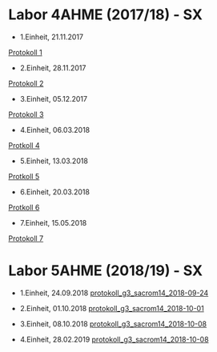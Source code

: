 


# Labor 4AHME (2017/18) - SX

*   1.Einheit, 21.11.2017 

  [Protokoll 1](sacrom14/LaborprotokollUE1.md)
  
  
*   2.Einheit, 28.11.2017  

   [Protokoll 2](https://github.com/HTLMechatronics/m14-la1-sx/blob/sacrom14/sacrom14/LaborprotokollUE2.md)


*   3.Einheit, 05.12.2017

   [Protokoll 3](sacrom14/LaborprotokollUE3.md)
  
  
*   4.Einheit, 06.03.2018

   [Protkoll 4](sacrom14/LaborprotokollUE4.md)
  
*   5.Einheit, 13.03.2018

   [Protkoll 5](sacrom14/LaborprotokollUE5.md)

*   6.Einheit, 20.03.2018

   [Protkoll 6](https://github.com/HTLMechatronics/m14-la1-sx/blob/sacrom14/sacrom14/LaborprotokollUE6.md)
  
*   7.Einheit, 15.05.2018

   [Protokoll 7](https://github.com/HTLMechatronics/m14-la1-sx/blob/sacrom14/sacrom14/LaborprotokollUe7.md)


# Labor 5AHME (2018/19) - SX  
  
*   1.Einheit, 24.09.2018
   [protokoll_g3_sacrom14_2018-09-24](https://github.com/HTLMechatronics/m14-la1-sx/blob/sacrom14/sacrom14/protokoll_g3_sacrom14_2018-09-24.md)
   
  
*   2.Einheit, 01.10.2018
   [protokoll_g3_sacrom14_2018-10-01](https://github.com/HTLMechatronics/m14-la1-sx/blob/sacrom14/sacrom14/protokoll_g3_sacrom14_2018-10-01.md)
   
   
*   3.Einheit, 08.10.2018
   [protokoll_g3_sacrom14_2018-10-08](https://github.com/HTLMechatronics/m14-la1-sx/blob/sacrom14/sacrom14/protokoll_g3_sacrom14_2018-10-08.md)

   
*   4.Einheit, 28.02.2019
   [protokoll_g3_sacrom14_2018-10-08](https://github.com/HTLMechatronics/m14-la1-sx/blob/sacrom14/sacrom14/protokoll_g3_sacrom14_2019-02-28.md)
    
